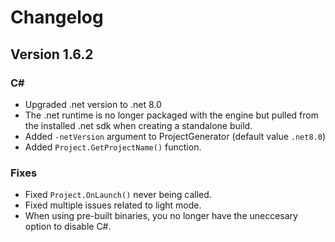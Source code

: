 # Changelog

## Version 1.6.2

### C#
- Upgraded .net version to .net 8.0
- The .net runtime is no longer packaged with the engine but pulled from the installed .net sdk when creating a standalone build.
- Added `-netVersion` argument to ProjectGenerator (default value `.net8.0`)
- Added `Project.GetProjectName()` function.

### Fixes
- Fixed `Project.OnLaunch()` never being called.
- Fixed multiple issues related to light mode.
- When using pre-built binaries, you no longer have the uneccesary option to disable C#.